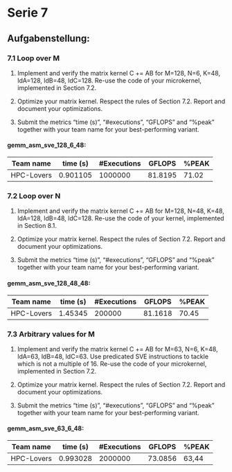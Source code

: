 # Serie 7
## Aufgabenstellung:

### 7.1 Loop over M


1. Implement and verify the matrix kernel C += AB for M=128, N=6, K=48, ldA=128, ldB=48, ldC=128. Re-use the code of your microkernel, implemented in Section 7.2.  

2. Optimize your matrix kernel. Respect the rules of Section 7.2. Report and document your optimizations.  

3. Submit the metrics “time (s)”, “#executions”, “GFLOPS” and “%peak” together with your team name for your best-performing variant.  
   
#### gemm_asm_sve_128_6_48:

| Team name   | time (s)  | #Executions   | GFLOPS  | %PEAK |   
| ----------- | --------- | ------------  | ------- | ----- |    
| HPC-Lovers  | 0.901105  | 1000000       | 81.8195 | 71.02 | 



### 7.2 Loop over N

1. Implement and verify the matrix kernel C += AB for M=128, N=48, K=48, ldA=128, ldB=48, ldC=128. Re-use the code of your kernel, implemented in Section 8.1.

2. Optimize your matrix kernel. Respect the rules of Section 7.2. Report and document your optimizations.

3. Submit the metrics “time (s)”, “#executions”, “GFLOPS” and “%peak” together with your team name for your best-performing variant.

#### gemm_asm_sve_128_48_48:

| Team name   | time (s)  | #Executions   | GFLOPS  | %PEAK |   
| ----------- | --------- | ------------  | ------- | ----- |    
| HPC-Lovers  | 1.45345   | 200000        | 81.1618 | 70.45 | 

### 7.3 Arbitrary values for M

1. Implement and verify the matrix kernel C += AB for M=63, N=6, K=48, ldA=63, ldB=48, ldC=63. Use predicated SVE instructions to tackle which is not a multiple of 16. Re-use the code of your microkernel, implemented in Section 7.2.

2. Optimize your matrix kernel. Respect the rules of Section 7.2. Report and document your optimizations.

3. Submit the metrics “time (s)”, “#executions”, “GFLOPS” and “%peak” together with your team name for your best-performing variant.

#### gemm_asm_sve_63_6_48:

| Team name   | time (s)  | #Executions   | GFLOPS  | %PEAK |   
| ----------- | --------- | ------------  | ------- | ----- |    
| HPC-Lovers  | 0.993028  | 2000000       | 73.0856 | 63,44 | 